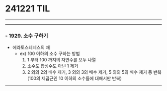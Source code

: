 # 241221 TIL
---
---
### - 1929. 소수 구하기
  - 에라토스테네스의 채
    - ex) 100 이하의 소수 구하는 방법
      1. 1 부터 100 까지의 자연수를 모두 나열
      2. 소수도 합성수도 아닌 1 제거
      3. 2 외의 2의 배수 제거, 3 외의 3의 배수 제거, 5 외의 5의 배수 제거 등 반복 
      (100의 제곱근인 10 이하의 소수들에 대해서만 반복)

---